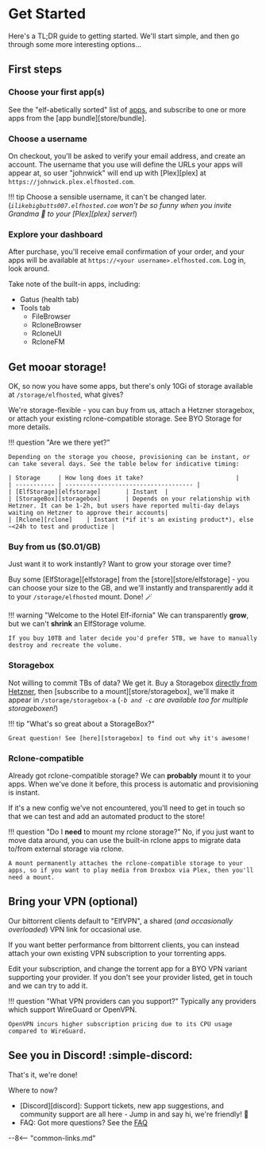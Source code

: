 # Get Started

Here's a TL;DR guide to getting started. We'll start simple, and then go through some more interesting options...

## First steps

### Choose your first app(s)

See the "elf-abetically sorted" list of [apps](/app), and subscribe to one or more apps from the [app bundle][store/bundle].

### Choose a username

On checkout, you'll be asked to verify your email address, and create an account. The username that you use will define the URLs your apps will appear at, so user "johnwick" will end up with [Plex][plex] at `https://johnwick.plex.elfhosted.com`. 

!!! tip
    Choose a sensible username, it can't be changed later. (*`ilikebigbutts007.elfhosted.com` won't be so funny when you invite Grandma :older_woman: to your [Plex][plex] server!*)

### Explore your dashboard

After purchase, you'll receive email confirmation of your order, and your apps will be available at `https://<your username>.elfhosted.com`. Log in, look around. 

Take note of the built-in apps, including:

* Gatus (health tab)
* Tools tab
    * FileBrowser
    * RcloneBrowser
    * RcloneUI
    * RcloneFM

## Get mooar storage!

OK, so now you have some apps, but there's only 10Gi of storage available at `/storage/elfhosted`, what gives?

We're storage-flexible - you can buy from us, attach a Hetzner storagebox, or attach your existing rclone-compatible storage. See BYO Storage for more details.

!!! question "Are we there yet?"

    Depending on the storage you choose, provisioning can be instant, or can take several days. See the table below for indicative timing:

    | Storage     | How long does it take?                          |
    | ----------- | ------------------------------------ |
    | [ElfStorage][elfstorage]       | Instant  |
    | [StorageBox][storagebox]       | Depends on your relationship with Hetzner. It can be 1-2h, but users have reported multi-day delays waiting on Hetzner to approve their accounts|
    | [Rclone][rclone]    | Instant (*if it's an existing product*), else ~<24h to test and productize |

### Buy from us ($0.01/GB)

Just want it to work instantly? Want to grow your storage over time?

Buy some [ElfStorage][elfstorage] from the [store][store/elfstorage] - you can choose your size to the GB, and we'll instantly and transparently add it to your `/storage/elfhosted` mount. Done! :magic_wand:

!!! warning "Welcome to the Hotel Elf-ifornia"
    We can transparently **grow**, but we can't **shrink** an ElfStorage volume. 
    
    If you buy 10TB and later decide you'd prefer 5TB, we have to manually destroy and recreate the volume.

### Storagebox

Not willing to commit TBs of data? We get it. Buy a Storagebox [directly from Hetzner](https://www.hetzner.com/storage/storage-box), then [subscribe to a mount][store/storagebox], we'll make it appear in `/storage/storagebox-a` (*`-b and -c` are available too for multiple storageboxen!*)

!!! tip "What's so great about a StorageBox?"

    Great question! See [here][storagebox] to find out why it's awesome!

### Rclone-compatible

Already got rclone-compatible storage? We can **probably** mount it to your apps. When we've done it before, this process is automatic and provisioning is instant. 

If it's a new config we've not encountered, you'll need to get in touch so that we can test and add an automated product to the store!

!!! question "Do I **need** to mount my rclone storage?"
    No, if you just want to move data around, you can use the built-in rclone apps to migrate data to/from external storage via rclone.
    
    A mount permanently attaches the rclone-compatible storage to your apps, so if you want to play media from Droxbox via Plex, then you'll need a mount.

## Bring your VPN (optional)

Our bittorrent clients default to "ElfVPN", a shared (*and occasionally overloaded*) VPN link for occasional use.

If you want better performance from bittorrent clients, you can instead attach your own existing VPN subscription to your torrenting apps.

Edit your subscription, and change the torrent app for a BYO VPN variant supporting your provider. If you don't see your provider listed, get in touch and we can try to add it.

!!! question "What VPN providers can you support?"
    Typically any providers which support WireGuard or OpenVPN.
    
    OpenVPN incurs higher subscription pricing due to its CPU usage compared to WireGuard.

## See you in Discord! :simple-discord:

That's it, we're done!

Where to now?

* [Discord][discord]: Support tickets, new app suggestions, and community support are all here - Jump in and say hi, we're friendly! :wave:
* FAQ: Got more questions? See the [FAQ](/faq)

--8<-- "common-links.md"

